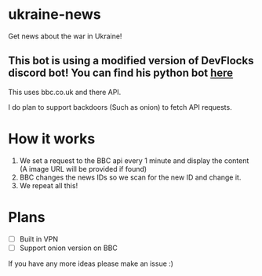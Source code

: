 # ukraine-news

Get news about the war in Ukraine!

## This bot is using a modified version of DevFlocks discord bot! You can find his python bot [here](https://github.com/DevFlock/ukraine-news-bot)

This uses bbc.co.uk and there API.

I do plan to support backdoors (Such as onion) to fetch API requests.


# How it works

1. We set a request to the BBC api every 1 minute and display the content (A image URL will be provided if found)
2. BBC changes the news IDs so we scan for the new ID and change it.
3. We repeat all this!


# Plans
 - [ ] Built in VPN
 - [ ] Support onion version on BBC

If you have any more ideas please make an issue :)